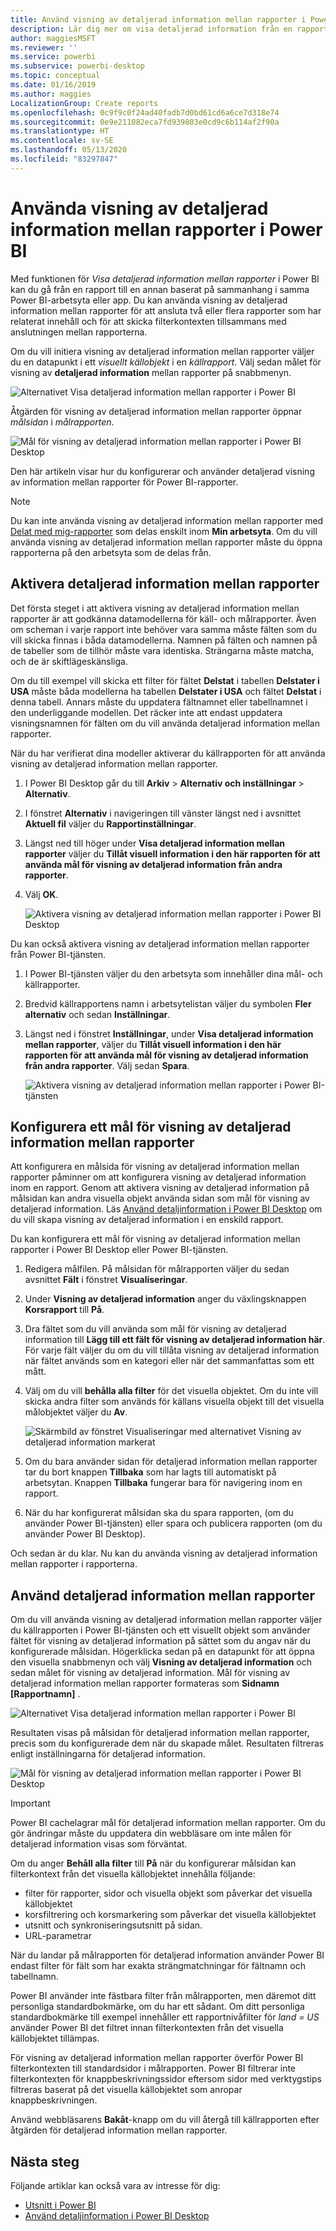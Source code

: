 ```yaml
---
title: Använd visning av detaljerad information mellan rapporter i Power BI Desktop
description: Lär dig mer om visa detaljerad information från en rapport till en annan i Power BI Desktop
author: maggiesMSFT
ms.reviewer: ''
ms.service: powerbi
ms.subservice: powerbi-desktop
ms.topic: conceptual
ms.date: 01/16/2019
ms.author: maggies
LocalizationGroup: Create reports
ms.openlocfilehash: 0c9f9c0f24ad40fadb7d0bd61cd6a6ce7d318e74
ms.sourcegitcommit: 0e9e211082eca7fd939803e0cd9c6b114af2f90a
ms.translationtype: HT
ms.contentlocale: sv-SE
ms.lasthandoff: 05/13/2020
ms.locfileid: "83297847"
---
```

# <a name="use-cross-report-drillthrough-in-power-bi"></a>Använda visning av detaljerad information mellan rapporter i Power BI

Med funktionen för *Visa detaljerad information mellan rapporter* i Power BI kan du gå från en rapport till en annan baserat på sammanhang i samma Power BI-arbetsyta eller app. Du kan använda visning av detaljerad information mellan rapporter för att ansluta två eller flera rapporter som har relaterat innehåll och för att skicka filterkontexten tillsammans med anslutningen mellan rapporterna. 

Om du vill initiera visning av detaljerad information mellan rapporter väljer du en datapunkt i ett *visuellt källobjekt* i en *källrapport*. Välj sedan målet för visning av **detaljerad information** mellan rapporter på snabbmenyn. 

![Alternativet Visa detaljerad information mellan rapporter i Power BI](media/desktop-cross-report-drill-through/cross-report-drill-through-01.png)

Åtgärden för visning av detaljerad information mellan rapporter öppnar *målsidan* i *målrapporten*. 

![Mål för visning av detaljerad information mellan rapporter i Power BI Desktop](media/desktop-cross-report-drill-through/cross-report-drill-through-01a.png)

Den här artikeln visar hur du konfigurerar och använder detaljerad visning av information mellan rapporter för Power BI-rapporter.

> [!NOTE]
> Du kan inte använda visning av detaljerad information mellan rapporter med [Delat med mig-rapporter](../collaborate-share/service-share-dashboards.md#share-a-dashboard-or-report) som delas enskilt inom **Min arbetsyta**. Om du vill använda visning av detaljerad information mellan rapporter måste du öppna rapporterna på den arbetsyta som de delas från.

## <a name="enable-cross-report-drillthrough"></a>Aktivera detaljerad information mellan rapporter

Det första steget i att aktivera visning av detaljerad information mellan rapporter är att godkänna datamodellerna för käll- och målrapporter. Även om scheman i varje rapport inte behöver vara samma måste fälten som du vill skicka finnas i båda datamodellerna. Namnen på fälten och namnen på de tabeller som de tillhör måste vara identiska. Strängarna måste matcha, och de är skiftlägeskänsliga.

Om du till exempel vill skicka ett filter för fältet **Delstat** i tabellen **Delstater i USA** måste båda modellerna ha tabellen **Delstater i USA** och fältet **Delstat** i denna tabell. Annars måste du uppdatera fältnamnet eller tabellnamnet i den underliggande modellen. Det räcker inte att endast uppdatera visningsnamnen för fälten om du vill använda detaljerad information mellan rapporter.

När du har verifierat dina modeller aktiverar du källrapporten för att använda visning av detaljerad information mellan rapporter. 

1. I Power BI Desktop går du till **Arkiv** > **Alternativ och inställningar** > **Alternativ**. 
1. I fönstret **Alternativ** i navigeringen till vänster längst ned i avsnittet **Aktuell fil** väljer du **Rapportinställningar**. 
1. Längst ned till höger under **Visa detaljerad information mellan rapporter** väljer du **Tillåt visuell information i den här rapporten för att använda mål för visning av detaljerad information från andra rapporter**. 
1. Välj **OK**. 
   
   ![Aktivera visning av detaljerad information mellan rapporter i Power BI Desktop](media/desktop-cross-report-drill-through/cross-report-drill-through-02.png)

Du kan också aktivera visning av detaljerad information mellan rapporter från Power BI-tjänsten.
1. I Power BI-tjänsten väljer du den arbetsyta som innehåller dina mål- och källrapporter.
1. Bredvid källrapportens namn i arbetsytelistan väljer du symbolen **Fler alternativ** och sedan **Inställningar**. 
1. Längst ned i fönstret **Inställningar**, under **Visa detaljerad information mellan rapporter**, väljer du **Tillåt visuell information i den här rapporten för att använda mål för visning av detaljerad information från andra rapporter**. Välj sedan **Spara**.
   
   ![Aktivera visning av detaljerad information mellan rapporter i Power BI-tjänsten](media/desktop-cross-report-drill-through/cross-report-drill-through-02a.png)

## <a name="set-up-a-cross-report-drillthrough-target"></a>Konfigurera ett mål för visning av detaljerad information mellan rapporter

Att konfigurera en målsida för visning av detaljerad information mellan rapporter påminner om att konfigurera visning av detaljerad information inom en rapport. Genom att aktivera visning av detaljerad information på målsidan kan andra visuella objekt använda sidan som mål för visning av detaljerad information. Läs [Använd detaljinformation i Power BI Desktop](desktop-drillthrough.md) om du vill skapa visning av detaljerad information i en enskild rapport.

Du kan konfigurera ett mål för visning av detaljerad information mellan rapporter i Power BI Desktop eller Power BI-tjänsten. 
1. Redigera målfilen. På målsidan för målrapporten väljer du sedan avsnittet **Fält** i fönstret **Visualiseringar**. 
1. Under **Visning av detaljerad information** anger du växlingsknappen **Korsrapport** till **På**. 
1. Dra fältet som du vill använda som mål för visning av detaljerad information till **Lägg till ett fält för visning av detaljerad information här**. För varje fält väljer du om du vill tillåta visning av detaljerad information när fältet används som en kategori eller när det sammanfattas som ett mått. 
1. Välj om du vill **behålla alla filter** för det visuella objektet. Om du inte vill skicka andra filter som används för källans visuella objekt till det visuella målobjektet väljer du **Av**.
   
   ![Skärmbild av fönstret Visualiseringar med alternativet Visning av detaljerad information markerat](media/desktop-cross-report-drill-through/cross-report-drill-through-03.png)
   
1. Om du bara använder sidan för detaljerad information mellan rapporter tar du bort knappen **Tillbaka** som har lagts till automatiskt på arbetsytan. Knappen **Tillbaka** fungerar bara för navigering inom en rapport. 
1. När du har konfigurerat målsidan ska du spara rapporten, (om du använder Power BI-tjänsten) eller spara och publicera rapporten (om du använder Power BI Desktop).

Och sedan är du klar. Nu kan du använda visning av detaljerad information mellan rapporter i rapporterna. 

## <a name="use-cross-report-drillthrough"></a>Använd detaljerad information mellan rapporter

Om du vill använda visning av detaljerad information mellan rapporter väljer du källrapporten i Power BI-tjänsten och ett visuellt objekt som använder fältet för visning av detaljerad information på sättet som du angav när du konfigurerade målsidan. Högerklicka sedan på en datapunkt för att öppna den visuella snabbmenyn och välj **Visning av detaljerad information** och sedan målet för visning av detaljerad information. Mål för visning av detaljerad information mellan rapporter formateras som **Sidnamn [Rapportnamn]** .

![Alternativet Visa detaljerad information mellan rapporter i Power BI](media/desktop-cross-report-drill-through/cross-report-drill-through-01.png)

Resultaten visas på målsidan för detaljerad information mellan rapporter, precis som du konfigurerade dem när du skapade målet. Resultaten filtreras enligt inställningarna för detaljerad information.

![Mål för visning av detaljerad information mellan rapporter i Power BI Desktop](media/desktop-cross-report-drill-through/cross-report-drill-through-01a.png)

> [!IMPORTANT]
> Power BI cachelagrar mål för detaljerad information mellan rapporter. Om du gör ändringar måste du uppdatera din webbläsare om inte målen för detaljerad information visas som förväntat. 

Om du anger **Behåll alla filter** till **På** när du konfigurerar målsidan kan filterkontext från det visuella källobjektet innehålla följande: 

- filter för rapporter, sidor och visuella objekt som påverkar det visuella källobjektet 
- korsfiltrering och korsmarkering som påverkar det visuella källobjektet 
- utsnitt och synkroniseringsutsnitt på sidan.
- URL-parametrar

När du landar på målrapporten för detaljerad information använder Power BI endast filter för fält som har exakta strängmatchningar för fältnamn och tabellnamn. 

Power BI använder inte fästbara filter från målrapporten, men däremot ditt personliga standardbokmärke, om du har ett sådant. Om ditt personliga standardbokmärke till exempel innehåller ett rapportnivåfilter för *land = US* använder Power BI det filtret innan filterkontexten från det visuella källobjektet tillämpas. 

För visning av detaljerad information mellan rapporter överför Power BI filterkontexten till standardsidor i målrapporten. Power BI filtrerar inte filterkontexten för knappbeskrivningssidor eftersom sidor med verktygstips filtreras baserat på det visuella källobjektet som anropar knappbeskrivningen.

Använd webbläsarens **Bakåt**-knapp om du vill återgå till källrapporten efter åtgärden för detaljerad information mellan rapporter. 

## <a name="next-steps"></a>Nästa steg

Följande artiklar kan också vara av intresse för dig:

- [Utsnitt i Power BI](../visuals/power-bi-visualization-slicers.md)
- [Använd detaljinformation i Power BI Desktop](desktop-drillthrough.md)
